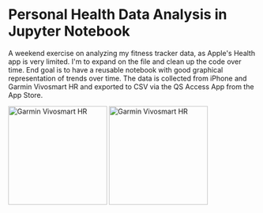 # Personal Health Data Analysis in Jupyter Notebook

A weekend exercise on analyzing my fitness tracker data, as Apple's Health app is very limited.
I'm to expand on the file and clean up the code over time. End goal is to have a reusable notebook with good graphical representation of trends over time. The data is collected from iPhone and Garmin Vivosmart HR and exported to CSV via the QS Access App from the App Store.

<img src="https://static.garmincdn.com/en/products/010-01955-00/g/cf-lg.jpg" alt="Garmin Vivosmart HR" width="200" height="200">
<img src="http://sellbuyswapfree.com.au/wp-content/uploads/2016/05/229185.jpg" alt="Garmin Vivosmart HR" width="200" height="200">
